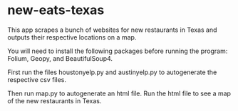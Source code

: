 # new-eats-texas
This app scrapes a bunch of websites for new restaurants in Texas and outputs their respective locations on a map.

You will need to install the following packages before running the program: Folium, Geopy, and BeautifulSoup4.

First run the files houstonyelp.py and austinyelp.py to autogenerate the respective csv files. 

Then run map.py to autogenerate an html file.
Run the html file to see a map of the new restaurants in Texas.
